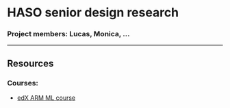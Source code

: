 # HASO senior design research
### Project members: Lucas, Monica, ...

---

## Resources
### Courses:
- [edX ARM ML course](/edX%20ARM%20ML%20Course/)

